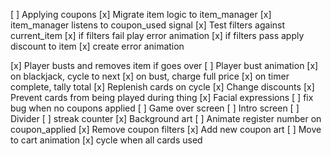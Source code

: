 [ ] Applying coupons
  [x] Migrate item logic to item_manager
  [x] item_manager listens to coupon_used signal
  [x] Test filters against current_item
  [x] if filters fail play error animation
  [x] if filters pass apply discount to item 
  [x] create error animation

[x] Player busts and removes item if goes over
  [ ] Player bust animation
[x] on blackjack, cycle to next
  [x] on bust, charge full price
[x] on timer complete, tally total
[x] Replenish cards on cycle
[x] Change discounts
[x] Prevent cards from being played during thing
[x] Facial expressions
[ ] fix bug when no coupons applied
[ ] Game over screen
[ ] Intro screen
[ ] Divider
[ ] streak counter
[x] Background art
[ ] Animate register number on coupon_applied
[x] Remove coupon filters
  [x] Add new coupon art
[ ] Move to cart animation
[x] cycle when all cards used